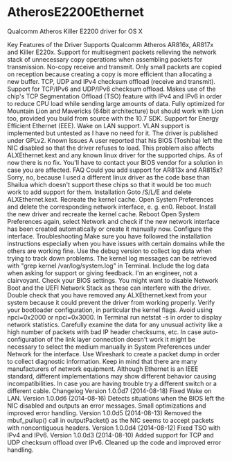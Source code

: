 AtherosE2200Ethernet
====================

Qualcomm Atheros Killer E2200 driver for OS X

Key Features of the Driver
Supports Qualcomm Atheros AR816x, AR817x and Killer E220x.
Support for multisegment packets relieving the network stack of unnecessary copy operations when assembling packets for transmission.
No-copy receive and transmit. Only small packets are copied on reception because creating a copy is more efficient than allocating a new buffer.
TCP, UDP and IPv4 checksum offload (receive and transmit).
Support for TCP/IPv6 and UDP/IPv6 checksum offload.
Makes use of the chip's TCP Segmentation Offload (TSO) feature with IPv4 and IPv6 in order to reduce CPU load while sending large amounts of data.
Fully optimized for Mountain Lion and Mavericks (64bit architecture) but should work with Lion too, provided you build from source with the 10.7 SDK.
Support for Energy Efficient Ethernet (EEE).
Wake on LAN support.
VLAN support is implemented but untested as I have no need for it.
The driver is published under GPLv2.
Known Issues
A user reported that his BIOS (Toshiba) left the NIC disabled so that the driver refuses to load. This problem also affects ALXEthernet.kext and any known linux driver for the supported chips. As of now there is no fix. You'll have to contact your BIOS vendor for a solution in case you are affected.
FAQ
Could you add support for AR813x and AR815x? Sorry, no, because I used a different linux driver as the code base than Shailua which doesn't support these chips so that it would be too much work to add support for them.
Installation
Goto /S/L/E and delete ALXEthernet.kext.
Recreate the kernel cache.
Open System Preferences and delete the corresponding network interface, e. g. en0.
Reboot.
Install the new driver and recreate the kernel cache.
Reboot
Open System Preferences again, select Network and check if the new network interface has been created automatically or create it manually now.
Configure the interface.
Troubleshooting
Make sure you have followed the installation instructions especially when you have issues with certain domains while the others are working fine.
Use the debug version to collect log data when trying to track down problems. The kernel log messages can be retrieved with "grep kernel /var/log/system.log" in Terminal. Include the log data when asking for support or giving feedback. I'm an engineer, not a clairvoyant.
Check your BIOS settings. You might want to disable Network Boot and the UEFI Network Stack as these can interfere with the driver.
Double check that you have removed any ALXEthernet.kext from your system because it could prevent the driver from working properly.
Verify your bootloader configuration, in particular the kernel flags. Avoid using npci=0x2000 or npci=0x3000. 
In Terminal run netstat -s in order to display network statistics. Carefully examine the data for any unusual activity like a high number of packets with bad IP header checksums, etc.
In case auto-configuration of the link layer connection doesn't work it might be necessary to select the medium manually in System Preferences under Network for the interface.
Use Wireshark to create a packet dump in order to collect diagnostic information.
Keep in mind that there are many manufacturers of network equipment. Although Ethernet is an IEEE standard, different implementations may show different behavior causing incompatibilities. In case you are having trouble try a different switch or a different cable.
Changelog
Version 1.0.0d7 (2014-08-18)
Fixed Wake on LAN.
Version 1.0.0d6 (2014-08-16)
Detects situations when the BIOS left the NIC disabled and outputs an error messages.
Small optimizations and improved error handling.
Version 1.0.0d5 (2014-08-13)
Removed the mbuf_pullup() call in outputPacket() as the NIC seems to accept packets with noncontiguous headers.
Version 1.0.0d4 (2014-08-12)
Fixed TSO with IPv4 and IPv6.
Version 1.0.0d3 (2014-08-10)
Added support for TCP and UDP checksum offload over IPv6.
Cleaned up the code and improved error handling.
